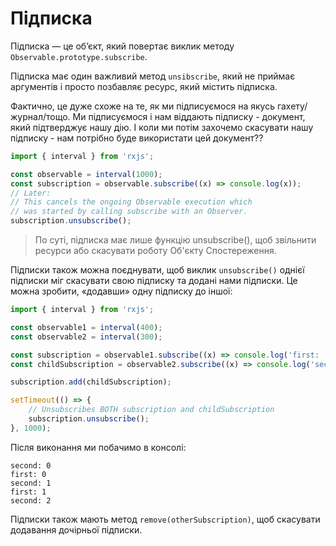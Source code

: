 # Підписка

Підписка — це об’єкт, який повертає виклик методу `Observable.prototype.subscribe`.

Підписка має один важливий метод `unsibscribe`, який не приймає аргументів і просто позбавляє ресурс, який містить підписка.

Фактично, це дуже схоже на те, як ми підписуємося на якусь гахету/журнал/тощо. Ми підписуємося і нам віддають підписку - документ, який підтверджує нашу дію. І коли ми потім захочемо скасувати нашу підписку - нам потрібно буде використати цей документ??

```javascript
import { interval } from 'rxjs';

const observable = interval(1000);
const subscription = observable.subscribe((x) => console.log(x));
// Later:
// This cancels the ongoing Observable execution which
// was started by calling subscribe with an Observer.
subscription.unsubscribe();
```

> По суті, підписка має лише функцію unsubscribe(), щоб звільнити ресурси або скасувати роботу Об'єкту Спостереження.

Підписки також можна поєднувати, щоб виклик `unsubscribe()` однієї підписки міг скасувати свою підписку та додані нами підписки.
Це можна зробити, «додавши» одну підписку до іншої:

```javascript
import { interval } from 'rxjs';

const observable1 = interval(400);
const observable2 = interval(300);

const subscription = observable1.subscribe((x) => console.log('first: ' + x));
const childSubscription = observable2.subscribe((x) => console.log('second: ' + x));

subscription.add(childSubscription);

setTimeout(() => {
	// Unsubscribes BOTH subscription and childSubscription
	subscription.unsubscribe();
}, 1000);
```

Після виконання ми побачимо в консолі:

```
second: 0
first: 0
second: 1
first: 1
second: 2
```

Підписки також мають метод `remove(otherSubscription)`, щоб скасувати додавання дочірньої підписки.
